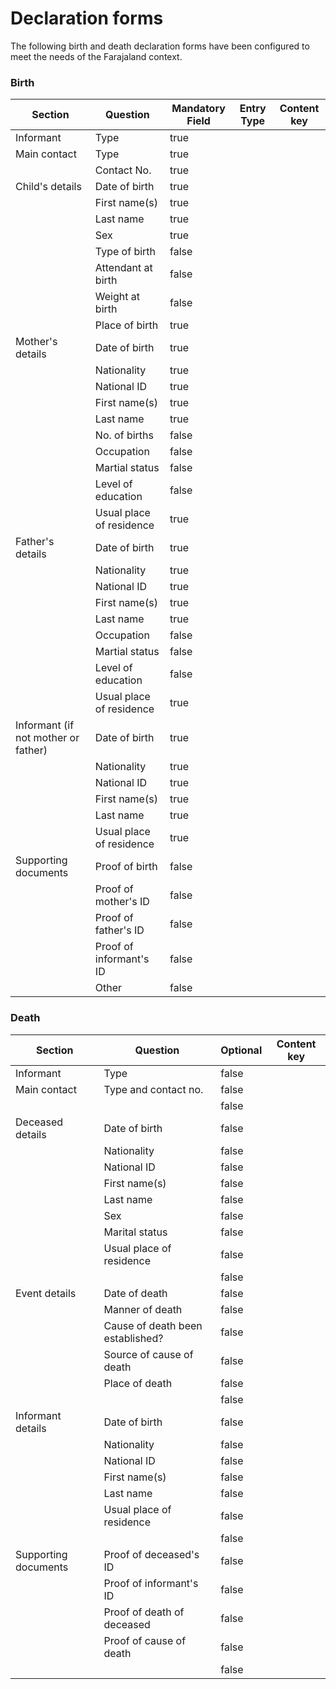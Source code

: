 # Declaration forms

The following birth and death declaration forms have been configured to meet the needs of the Farajaland context.

### Birth

<table><thead><tr><th>Section</th><th>Question</th><th data-type="checkbox">Mandatory Field</th><th>Entry Type</th><th>Content key</th></tr></thead><tbody><tr><td>Informant</td><td>Type</td><td>true</td><td></td><td></td></tr><tr><td>Main contact</td><td>Type</td><td>true</td><td></td><td></td></tr><tr><td></td><td>Contact No.</td><td>true</td><td></td><td></td></tr><tr><td>Child's details</td><td>Date of birth</td><td>true</td><td></td><td></td></tr><tr><td></td><td>First name(s)</td><td>true</td><td></td><td></td></tr><tr><td></td><td>Last name</td><td>true</td><td></td><td></td></tr><tr><td></td><td>Sex</td><td>true</td><td></td><td></td></tr><tr><td></td><td>Type of birth</td><td>false</td><td></td><td></td></tr><tr><td></td><td>Attendant at birth</td><td>false</td><td></td><td></td></tr><tr><td></td><td>Weight at birth</td><td>false</td><td></td><td></td></tr><tr><td></td><td>Place of birth</td><td>true</td><td></td><td></td></tr><tr><td>Mother's details</td><td>Date of birth</td><td>true</td><td></td><td></td></tr><tr><td></td><td>Nationality</td><td>true</td><td></td><td></td></tr><tr><td></td><td>National ID</td><td>true</td><td></td><td></td></tr><tr><td></td><td>First name(s)</td><td>true</td><td></td><td></td></tr><tr><td></td><td>Last name</td><td>true</td><td></td><td></td></tr><tr><td></td><td>No. of births</td><td>false</td><td></td><td></td></tr><tr><td></td><td>Occupation</td><td>false</td><td></td><td></td></tr><tr><td></td><td>Martial status</td><td>false</td><td></td><td></td></tr><tr><td></td><td>Level of education</td><td>false</td><td></td><td></td></tr><tr><td></td><td>Usual place of residence</td><td>true</td><td></td><td></td></tr><tr><td>Father's details</td><td>Date of birth</td><td>true</td><td></td><td></td></tr><tr><td></td><td>Nationality</td><td>true</td><td></td><td></td></tr><tr><td></td><td>National ID</td><td>true</td><td></td><td></td></tr><tr><td></td><td>First name(s)</td><td>true</td><td></td><td></td></tr><tr><td></td><td>Last name</td><td>true</td><td></td><td></td></tr><tr><td></td><td>Occupation</td><td>false</td><td></td><td></td></tr><tr><td></td><td>Martial status</td><td>false</td><td></td><td></td></tr><tr><td></td><td>Level of education</td><td>false</td><td></td><td></td></tr><tr><td></td><td>Usual place of residence</td><td>true</td><td></td><td></td></tr><tr><td>Informant (if not mother or father)</td><td>Date of birth</td><td>true</td><td></td><td></td></tr><tr><td></td><td>Nationality</td><td>true</td><td></td><td></td></tr><tr><td></td><td>National ID</td><td>true</td><td></td><td></td></tr><tr><td></td><td>First name(s)</td><td>true</td><td></td><td></td></tr><tr><td></td><td>Last name</td><td>true</td><td></td><td></td></tr><tr><td></td><td>Usual place of residence</td><td>true</td><td></td><td></td></tr><tr><td>Supporting documents</td><td>Proof of birth</td><td>false</td><td></td><td></td></tr><tr><td></td><td>Proof of mother's ID</td><td>false</td><td></td><td></td></tr><tr><td></td><td>Proof of father's ID</td><td>false</td><td></td><td></td></tr><tr><td></td><td>Proof of informant's ID</td><td>false</td><td></td><td></td></tr><tr><td></td><td>Other </td><td>false</td><td></td><td></td></tr></tbody></table>

### Death

<table><thead><tr><th>Section</th><th>Question</th><th data-type="checkbox">Optional</th><th>Content key</th></tr></thead><tbody><tr><td>Informant</td><td>Type</td><td>false</td><td></td></tr><tr><td>Main contact</td><td>Type and contact no.</td><td>false</td><td></td></tr><tr><td></td><td></td><td>false</td><td></td></tr><tr><td>Deceased details</td><td>Date of birth</td><td>false</td><td></td></tr><tr><td></td><td>Nationality</td><td>false</td><td></td></tr><tr><td></td><td>National ID</td><td>false</td><td></td></tr><tr><td></td><td>First name(s)</td><td>false</td><td></td></tr><tr><td></td><td>Last name</td><td>false</td><td></td></tr><tr><td></td><td>Sex</td><td>false</td><td></td></tr><tr><td></td><td>Marital status</td><td>false</td><td></td></tr><tr><td></td><td>Usual place of residence</td><td>false</td><td></td></tr><tr><td></td><td></td><td>false</td><td></td></tr><tr><td>Event details</td><td>Date of death</td><td>false</td><td></td></tr><tr><td></td><td>Manner of death</td><td>false</td><td></td></tr><tr><td></td><td>Cause of death been established?</td><td>false</td><td></td></tr><tr><td></td><td>Source of cause of death</td><td>false</td><td></td></tr><tr><td></td><td>Place of death</td><td>false</td><td></td></tr><tr><td></td><td></td><td>false</td><td></td></tr><tr><td>Informant details</td><td>Date of birth</td><td>false</td><td></td></tr><tr><td></td><td>Nationality</td><td>false</td><td></td></tr><tr><td></td><td>National ID</td><td>false</td><td></td></tr><tr><td></td><td>First name(s)</td><td>false</td><td></td></tr><tr><td></td><td>Last name</td><td>false</td><td></td></tr><tr><td></td><td>Usual place of residence</td><td>false</td><td></td></tr><tr><td></td><td></td><td>false</td><td></td></tr><tr><td>Supporting documents</td><td>Proof of deceased's ID</td><td>false</td><td></td></tr><tr><td></td><td>Proof of informant's ID</td><td>false</td><td></td></tr><tr><td></td><td>Proof of death of deceased</td><td>false</td><td></td></tr><tr><td></td><td>Proof of cause of death</td><td>false</td><td></td></tr><tr><td></td><td></td><td>false</td><td></td></tr></tbody></table>
